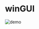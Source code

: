 # winGUI
![demo](https://github.com/thepaqui/winGUI/assets/117783405/6814ab43-d988-473f-852d-ef2de2c38690)
